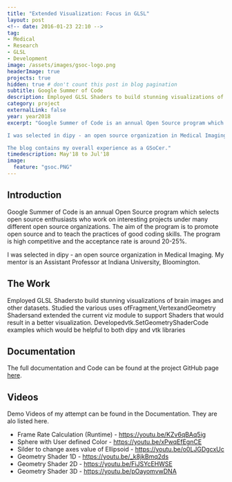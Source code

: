```yaml
---
title: "Extended Visualization: Focus in GLSL"
layout: post
<!-- date: 2016-01-23 22:10 -->
tag:
- Medical
- Research
- GLSL
- Development
image: /assets/images/gsoc-logo.png
headerImage: true
projects: true
hidden: true # don't count this post in blog pagination
subtitle: Google Summer of Code
description: Employed GLSL Shaders to build stunning visualizations of brain images and other datasets. 
category: project
externalLink: false
year: year2018
excerpt: "Google Summer of Code is an annual Open Source program which selects open source enthusiasts who work on interesting projects under many different open source organizations. The aim of the program is to promote open source and to teach the practices of good coding skills. The program is high competitive and the acceptance rate is around 20-25%.

I was selected in dipy - an open source organization in Medical Imaging. My mentor is an Assistant Professor at Indiana University, Bloomington.

The blog contains my overall experience as a GSoCer."
timedescription: May'18 to Jul'18
image:
  feature: "gsoc.PNG"
---
```



## Introduction

Google Summer of Code is an annual Open Source program which selects open source enthusiasts who work on interesting projects under many different open source organizations. The aim of the program is to promote open source and to teach the practices of good coding skills. The program is high competitive and the acceptance rate is around 20-25%.

I was selected in dipy - an open source organization in Medical Imaging. My mentor is an Assistant Professor at Indiana University, Bloomington.

## The Work

Employed GLSL Shadersto build stunning visualizations of brain images and other datasets. Studied the various uses ofFragment,VertexandGeometry Shadersand extended the current viz module to support Shaders that would result in a better visualization. Developedvtk.SetGeometryShaderCode examples which would be helpful to both dipy and vtk libraries


## Documentation

The full documentation and Code can be found at the project GitHub page [here](https://github.com/thechargedneutron/GSoC-Codes).


## Videos

Demo Videos of my attempt can be found in the Documentation. They are alo listed here.

- Frame Rate Calculation (Runtime) - https://youtu.be/KZv6qBAq5ig
- Sphere with User defined Color - https://youtu.be/xPwqEfEgnCE
- Silder to change axes value of Ellipsoid - https://youtu.be/o0LJGDgcxUc
- Geometry Shader 1D - https://youtu.be/_k8jkBmq2ds
- Geometry Shader 2D - https://youtu.be/FiJSYcEHWSE
- Geometry Shader 3D - https://youtu.be/pOayomvwDNA
